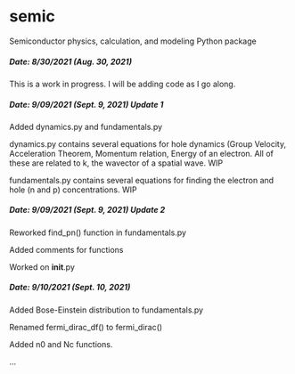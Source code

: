 # semic
Semiconductor physics, calculation, and modeling Python package

##### Date: 8/30/2021 (Aug. 30, 2021)
This is a work in progress. I will be adding code as I go along.

##### Date: 9/09/2021 (Sept. 9, 2021) Update 1
Added dynamics.py and fundamentals.py

dynamics.py contains several equations for hole dynamics (Group Velocity, Acceleration Theorem, Momentum relation, Energy of an electron. All of these are related to k, the wavector of a spatial wave. WIP

fundamentals.py contains several equations for finding the electron and hole (n and p) concentrations. WIP


##### Date: 9/09/2021 (Sept. 9, 2021) Update 2
Reworked find_pn() function in fundamentals.py

Added comments for functions

Worked on __init__.py

##### Date: 9/10/2021 (Sept. 10, 2021)

Added Bose-Einstein distribution to fundamentals.py

Renamed fermi_dirac_df() to fermi_dirac()

Added n0 and Nc functions.

...
